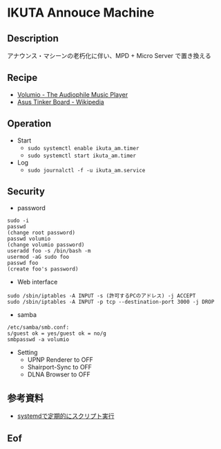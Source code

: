 # IKUTA Annouce Machine

## Description

アナウンス・マシーンの老朽化に伴い、MPD + Micro Server で置き換える

## Recipe

* [Volumio - The Audiophile Music Player](https://volumio.com/en/)
* [Asus Tinker Board - Wikipedia](https://en.wikipedia.org/wiki/Asus_Tinker_Board)

## Operation

* Start
  * `sudo systemctl enable ikuta_am.timer`
  * `sudo systemctl start ikuta_am.timer`
* Log
  * `sudo journalctl -f -u ikuta_am.service`

## Security

* password
```
sudo -i
passwd
(change root password)
passwd volumio
(change volumio password)
useradd foo -s /bin/bash -m
usermod -aG sudo foo
passwd foo
(create foo's password)
```
* Web interface
```
sudo /sbin/iptables -A INPUT -s (許可するPCのアドレス) -j ACCEPT
sudo /sbin/iptables -A INPUT -p tcp --destination-port 3000 -j DROP
```
* samba
```
/etc/samba/smb.conf:
s/guest ok = yes/guest ok = no/g
smbpasswd -a volumio
```
* Setting
    * UPNP Renderer to OFF
	* Shairport-Sync to OFF
	* DLNA Browser to OFF

## 参考資料

* [systemdで定期的にスクリプト実行](https://monomonotech.jp/kurage/raspberrypi/systemd_timer.html)

## Eof

